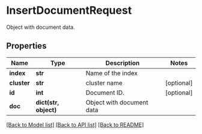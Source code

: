 # InsertDocumentRequest

Object with document data. 
## Properties
Name | Type | Description | Notes
------------ | ------------- | ------------- | -------------
**index** | **str** | Name of the index | 
**cluster** | **str** | cluster name | [optional] 
**id** | **int** | Document ID.  | [optional] 
**doc** | **dict(str, object)** | Object with document data  | 

[[Back to Model list]](../README.md#documentation-for-models) [[Back to API list]](../README.md#documentation-for-api-endpoints) [[Back to README]](../README.md)


